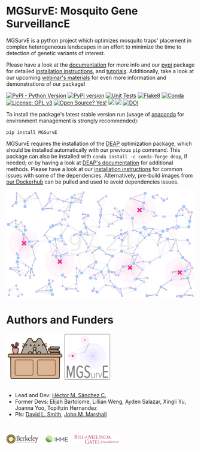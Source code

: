 # MGSurvE: Mosquito Gene SurveillancE

MGSurvE is a python project which optimizes mosquito traps' placement in complex heterogeneous landscapes in an effort to minimize the time to detection of genetic variants of interest.

Please have a look at the [documentation](https://chipdelmal.github.io/MGSurvE/) for more info and our [pypi](https://pypi.org/project/MGSurvE/) package for detailed [installation instructions](https://chipdelmal.github.io/MGSurvE/build/html/installation.html), and [tutorials](https://chipdelmal.github.io/MGSurvE/build/html/demos.html). Additionally, take a look at our upcoming [webinar's materials](https://github.com/Chipdelmal/MGSurvE_Webinar2023) for even more information and demonstrations of our package!

[![PyPI - Python Version](https://img.shields.io/pypi/pyversions/MGSurvE)](https://pypi.org/project/MGSurvE/)
[![PyPI version](https://badge.fury.io/py/MGSurvE.svg)](https://badge.fury.io/py/MGSurvE)
[![Unit Tests](https://github.com/chipdelmal/MGSurvE/actions/workflows/PyTests.yml/badge.svg)](https://github.com/Chipdelmal/MGSurvE/tree/main/MGSurvE/test)
[![Flake8](https://github.com/chipdelmal/MGSurvE/actions/workflows/Flake8.yml/badge.svg)](https://github.com/Chipdelmal/MGSurvE/blob/main/.github/workflows/Flake8.yml)
[![Conda](https://github.com/chipdelmal/MGSurvE/actions/workflows/Anaconda.yml/badge.svg)](https://github.com/Chipdelmal/MGSurvE/blob/main/.github/workflows/Anaconda.yml)
[![License: GPL v3](https://img.shields.io/badge/License-GPLv3-blue.svg)](https://www.gnu.org/licenses/gpl-3.0)
[![Open Source? Yes!](https://badgen.net/badge/Open%20Source%20%3F/Yes%21/blue?icon=github)](https://github.com/Chipdelmal/MGSurvE)
[<img src="https://img.shields.io/badge/dockerhub-img-blue.svg?logo=docker">](https://hub.docker.com/r/chipdelmal/mgsurve)
[<img src="https://img.shields.io/badge/ReadThe-docs-E40046.svg?logo=readthedocs">](https://chipdelmal.github.io/MGSurvE/)
[![DOI](https://zenodo.org/badge/423533276.svg)](https://zenodo.org/badge/latestdoi/423533276)


To install the package's latest stable version run (usage of [anaconda](https://docs.conda.io/projects/conda/en/latest/user-guide/install/download.html) for environment management is strongly recommended):

```
pip install MGSurvE
```

MGSurvE requires the installation of the [DEAP](https://deap.readthedocs.io/en/master/) optimization package, which should be installed automatically with our previous `pip` command. This package can also be installed with `conda install -c conda-forge deap`, if needed; or by having a look at [DEAP's documentation](https://pypi.org/project/deap/) for additional methods. Please have a look at our [installation instructions](https://chipdelmal.github.io/MGSurvE/build/html/installation.html) for common issues with some of the dependencies. Alternatively, pre-build images from [our Dockerhub](https://hub.docker.com/repository/docker/chipdelmal/mgsurve) can be pulled and used to avoid dependencies issues. 



<!-- Additionally, some of MGSurvE's map-plotting functions use [cartopy](https://scitools.org.uk/cartopy/). Even though the dependency's installation is not strictly required, the easiest way to install this package is with `conda install cartopy`, but in case there are errors in this process, have a look at the package's [installation instructions](https://scitools.org.uk/cartopy/docs/latest/installing.html). -->


![landscape](https://github.com/Chipdelmal/MGSurvE/raw/main/img/demo.jpg)

# Authors and Funders

<img src="https://raw.githubusercontent.com/Chipdelmal/pyMSync/master/media/pusheen.jpg" height="125px" align="middle"><img src="https://github.com/Chipdelmal/MGSurvE/blob/main/img/MGSurvE_Logo.png?raw=true" height="125px" align="middle"> <br><br>

* Lead and Dev: [Héctor M. Sánchez C.](https://chipdelmal.github.io/blog/)
* Former Devs: Elijah Bartolome, Lillian Weng, Ayden Salazar, Xingli Yu, Joanna Yoo, Topiltzin Hernandez
* PIs: [David L. Smith](http://www.healthdata.org/about/david-smith), [John M. Marshall](https://publichealth.berkeley.edu/people/john-marshall/)

<br>

<img src="https://github.com/Chipdelmal/MGSurvE/raw/main/img/berkeley.jpg" height="25px"> &nbsp; <img src="https://github.com/Chipdelmal/MGSurvE/raw/main/img/IHME.jpg" height="25px"> &nbsp; <img src="https://github.com/Chipdelmal/MGSurvE/raw/main/img/gates.jpg" height="25px">

